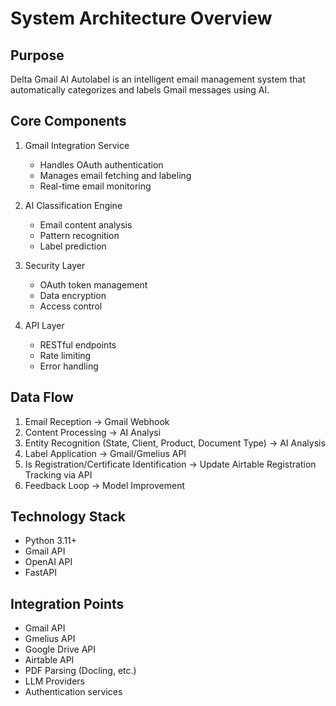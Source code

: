 
# System Architecture Overview

## Purpose
Delta Gmail AI Autolabel is an intelligent email management system that automatically categorizes and labels Gmail messages using AI.

## Core Components
1. Gmail Integration Service
   - Handles OAuth authentication
   - Manages email fetching and labeling
   - Real-time email monitoring

2. AI Classification Engine
   - Email content analysis
   - Pattern recognition
   - Label prediction

3. Security Layer
   - OAuth token management
   - Data encryption
   - Access control

4. API Layer
   - RESTful endpoints
   - Rate limiting
   - Error handling

## Data Flow
1. Email Reception → Gmail Webhook
2. Content Processing → AI Analysi
3. Entity Recognition (State, Client, Product, Document Type) → AI Analysis
4. Label Application → Gmail/Gmelius API
5. Is Registration/Certificate Identification → Update Airtable Registration Tracking via API
6. Feedback Loop → Model Improvement

## Technology Stack
- Python 3.11+
- Gmail API
- OpenAI API
- FastAPI

## Integration Points
- Gmail API
- Gmelius API
- Google Drive API
- Airtable API
- PDF Parsing (Docling, etc.)
- LLM Providers
- Authentication services 